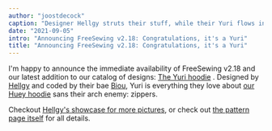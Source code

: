 ```yaml
---
author: "joostdecock"
caption: "Designer Hellgy struts their stuff, while their Yuri flows in a summer breeze"
date: "2021-09-05"
intro: "Announcing FreeSewing v2.18: Congratulations, it's a Yuri"
title: "Announcing FreeSewing v2.18: Congratulations, it's a Yuri"
---
```


I'm happy to announce the immediate availability of FreeSewing v2.18 and our latest addition to our catalog of designs: [The Yuri hoodie](/designs/yuri/) . 
Designed by [Hellgy](https://twitter.com/hellgy) and coded by their bae [Biou](https://github.com/biou/), Yuri is everything they love about [our Huey hoodie](/designs/huey/) sans their arch enemy: zippers.

Checkout [Hellgy's showcase for more pictures](/showcase/yuri-by-its-designer), or check out [the pattern page itself](/designs/yuri/) for all details.

